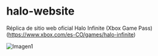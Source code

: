 # halo-website

Réplica de sitio web oficial Halo Infinite (Xbox Game Pass) (https://www.xbox.com/es-CO/games/halo-infinite)

![Imagen1](https://user-images.githubusercontent.com/72895441/158204501-eeaac930-6a52-40d5-9055-a9a013791a77.png)
